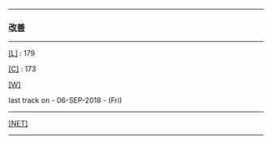 
---

### [改善](https://en.wikipedia.org/wiki/Kaizen)

---

[[L]](https://github.com/ttltrk/ELSE/blob/master/LAN/ENG/LAN.MD) : 179

[[C]](https://github.com/ttltrk/PRG/blob/master/CODING.MD) : 173

[[W]](https://github.com/ttltrk/ELSE/blob/master/PWR/PWR.MD)

last track on - 06-SEP-2018 - (Fri)

---

[[NET]](http://ttltrk.net/)

---
